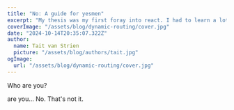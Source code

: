 ```yaml
---
title: "No: A guide for yesmen"
excerpt: "My thesis was my first foray into react. I had to learn a lot of new things, but I'm happy with the result. I hope you enjoy reading it as much as I enjoyed writing it."
coverImage: "/assets/blog/dynamic-routing/cover.jpg"
date: "2024-10-14T20:35:07.322Z"
author:
  name: Tait van Strien
  picture: "/assets/blog/authors/tait.jpg"
ogImage:
  url: "/assets/blog/dynamic-routing/cover.jpg"
---
```


Who are you?

are you...
No. That's not it.
